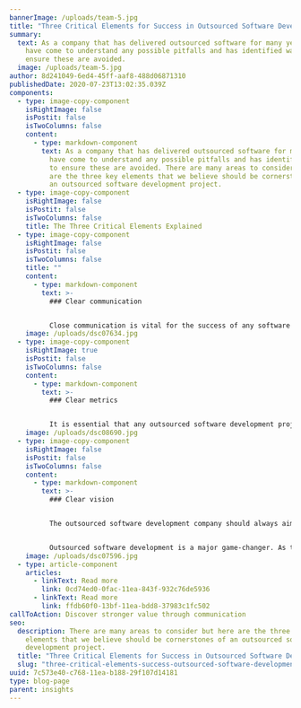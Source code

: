 ```yaml
---
bannerImage: /uploads/team-5.jpg
title: "Three Critical Elements for Success in Outsourced Software Development "
summary:
  text: As a company that has delivered outsourced software for many years, we
    have come to understand any possible pitfalls and has identified ways to
    ensure these are avoided.
  image: /uploads/team-5.jpg
author: 8d241049-6ed4-45ff-aaf8-488d06871310
publishedDate: 2020-07-23T13:02:35.039Z
components:
  - type: image-copy-component
    isRightImage: false
    isPostit: false
    isTwoColumns: false
    content:
      - type: markdown-component
        text: As a company that has delivered outsourced software for many years, we
          have come to understand any possible pitfalls and has identified ways
          to ensure these are avoided. There are many areas to consider but here
          are the three key elements that we believe should be cornerstones of
          an outsourced software development project.
  - type: image-copy-component
    isRightImage: false
    isPostit: false
    isTwoColumns: false
    title: The Three Critical Elements Explained
  - type: image-copy-component
    isRightImage: false
    isPostit: false
    isTwoColumns: false
    title: ""
    content:
      - type: markdown-component
        text: >-
          ### Clear communication 


          Close communication is vital for the success of any software development project. Indeed, this is at the heart of the agile and DevOps methodologies. Both these frameworks enable close collaboration between team members, so that mistakes always translate to learning, ensuring that development becomes an iterative process. Where an outsourced partner is used, it is important that communication remains a top priority – even although there may also be language barriers, different cultures, or time zones to consider. Video calls and other web-based methods can be used to make sure communication continues to flow smoothly and that everyone works closely as one team throughout the process.
    image: /uploads/dsc07634.jpg
  - type: image-copy-component
    isRightImage: true
    isPostit: false
    isTwoColumns: false
    content:
      - type: markdown-component
        text: >-
          ### Clear metrics 


          It is essential that any outsourced software development project has clearly agreed metrics at the outset and that both parties fully understand how a project’s success will be measured. Not only must there be agreement and clarity about the final outcomes, but also full agreement about all milestones along the way and all crucial timeframes.
    image: /uploads/dsc08690.jpg
  - type: image-copy-component
    isRightImage: false
    isPostit: false
    isTwoColumns: false
    content:
      - type: markdown-component
        text: >-
          ### Clear vision 


          The outsourced software development company should always aim to understand the big picture.  It is vital to have a good understanding of the client’s overall strategy and where their project fits into the whole. It is only then that the software development company can consistently make the right decisions at every level in the company and truly deliver against the client’s business objectives. 


          Outsourced software development is a major game-changer. As the sector continues to grow and mature, outsourcing will be regarded as essential for delivering cutting edge IT innovation. As a result, outsourced software development companies will increasingly be seen as vital strategic partners. It is an exciting time to be at the forefront of this trend, helping to shape the software industry of the future.
    image: /uploads/dsc07596.jpg
  - type: article-component
    articles:
      - linkText: Read more
        link: 0cd74ed0-0fac-11ea-843f-932c76de5936
      - linkText: Read more
        link: ffdb60f0-13bf-11ea-bdd8-37983c1fc502
callToAction: Discover stronger value through communication
seo:
  description: There are many areas to consider but here are the three key
    elements that we believe should be cornerstones of an outsourced software
    development project.
  title: "Three Critical Elements for Success in Outsourced Software Development "
  slug: "three-critical-elements-success-outsourced-software-development "
uuid: 7c573e40-c768-11ea-b188-29f107d14181
type: blog-page
parent: insights
---
```

